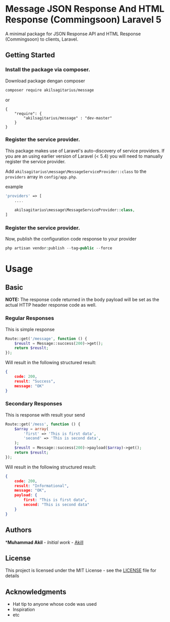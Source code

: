 # Message JSON Response And HTML Response (Commingsoon) Laravel 5

A minimal package for JSON Response API and HTML Response (Commingsoon) to clients, Laravel.

## Getting Started

### Install the package via composer.

Download package dengan composer
```bash
composer require akilsagitarius/message
```
or
```
{
	"require": {
		"akilsagitarius/message" : "dev-master"
	}
}
```
### Register the service provider.

This package makes use of Laravel's auto-discovery of service providers. If you are an using earlier version of Laravel (&lt; 5.4) you will need to manually register the service provider.

Add `akilsagitarius\message\MessageServiceProvider::class` to the `providers` array in `config/app.php`.

example
```php
'providers' => [
	....
	
	akilsagitarius\message\MessageServiceProvider::class,
]
```
### Register the service provider.

Now, publish the configuration code response to your provider

```php
php artisan vendor:publish --tag=public --force
```

# Usage

## Basic
**NOTE:** The response code returned in the body payload will be set as the actual HTTP header response code as well.

### Regular Responses

This is simple response

```php
Route::get('/message', function () {
    $reuslt = Message::success(200)->get();
    return $reuslt;
});
```

Will result in the following structured result:

```json
{
    code: 200,
    result: "Success",
    message: "OK"
}
```

### Secondary Responses

This is response with result your send

```php
Route::get('/mess', function () {
    $array = array(
        'first' => 'This is first data',
        'second' => 'This is second data',
    );
    $reuslt = Message::success(200)->payload($array)->get();
    return $reuslt;
});
```

Will result in the following structured result:

```json
{
    code: 200,
    result: "Informational",
    message: "OK",
    payload: {
        first: "This is first data",
        second: "This is second data"
    }
}
```
## Authors

***Muhammad Akil** - *Initial work* - [Akill](https://akilsagitarius.github.io/)

## License

This project is licensed under the MIT License - see the [LICENSE](LICENSE) file for details

## Acknowledgments

* Hat tip to anyone whose code was used
* Inspiration
* etc